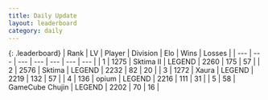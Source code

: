 ```yaml
---
title: Daily Update
layout: leaderboard
category: daily
---
```


{: .leaderboard}
| Rank | LV | Player | Division | Elo | Wins | Losses |
| --- | --- | --- | --- | --- | --- | --- |
| <span data-change="0">1</span> | 1275 | <span title="ID: 402846">Sktima II</span> | LEGEND | <span data-change="10">2260</span> | <span data-change="3">175</span> | <span data-change="0">57</span> |
| <span data-change="28">2</span> | 2576 | <span title="ID: 353063">Sktima</span> | LEGEND | <span data-change="201">2232</span> | <span data-change="37">82</span> | <span data-change="9">20</span> |
| <span data-change="1">3</span> | 1272 | <span title="ID: 200908">Xaura</span> | LEGEND | <span data-change="17">2219</span> | <span data-change="13">132</span> | <span data-change="3">57</span> |
| <span data-change="-2">4</span> | 136 | <span title="ID: 750033">opium</span> | LEGEND | <span data-change="0">2216</span> | <span data-change="0">111</span> | <span data-change="0">31</span> |
| <span data-change="-2">5</span> | 58 | <span title="ID: 754306">GameCube Chujin</span> | LEGEND | <span data-change="0">2202</span> | <span data-change="0">70</span> | <span data-change="0">16</span> |